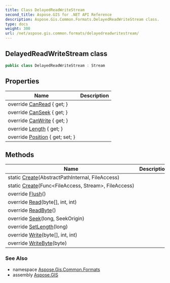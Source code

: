 ```yaml
---
title: Class DelayedReadWriteStream
second_title: Aspose.GIS for .NET API Reference
description: Aspose.Gis.Common.Formats.DelayedReadWriteStream class. 
type: docs
weight: 300
url: /net/aspose.gis.common.formats/delayedreadwritestream/
---
```

## DelayedReadWriteStream class

```csharp
public class DelayedReadWriteStream : Stream
```

## Properties

| Name | Description |
| --- | --- |
| override [CanRead](../../aspose.gis.common.formats/delayedreadwritestream/canread/) { get; } |  |
| override [CanSeek](../../aspose.gis.common.formats/delayedreadwritestream/canseek/) { get; } |  |
| override [CanWrite](../../aspose.gis.common.formats/delayedreadwritestream/canwrite/) { get; } |  |
| override [Length](../../aspose.gis.common.formats/delayedreadwritestream/length/) { get; } |  |
| override [Position](../../aspose.gis.common.formats/delayedreadwritestream/position/) { get; set; } |  |

## Methods

| Name | Description |
| --- | --- |
| static [Create](../../aspose.gis.common.formats/delayedreadwritestream/create/#create)(AbstractPathInternal, FileAccess) |  |
| static [Create](../../aspose.gis.common.formats/delayedreadwritestream/create/#create_1)(Func&lt;FileAccess, Stream&gt;, FileAccess) |  |
| override [Flush](../../aspose.gis.common.formats/delayedreadwritestream/flush/)() |  |
| override [Read](../../aspose.gis.common.formats/delayedreadwritestream/read/)(byte[], int, int) |  |
| override [ReadByte](../../aspose.gis.common.formats/delayedreadwritestream/readbyte/)() |  |
| override [Seek](../../aspose.gis.common.formats/delayedreadwritestream/seek/)(long, SeekOrigin) |  |
| override [SetLength](../../aspose.gis.common.formats/delayedreadwritestream/setlength/)(long) |  |
| override [Write](../../aspose.gis.common.formats/delayedreadwritestream/write/)(byte[], int, int) |  |
| override [WriteByte](../../aspose.gis.common.formats/delayedreadwritestream/writebyte/)(byte) |  |

### See Also

* namespace [Aspose.Gis.Common.Formats](../../aspose.gis.common.formats/)
* assembly [Aspose.GIS](../../)


